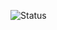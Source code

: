 ![Status](https://github-readme-stats.vercel.app/api?username=Alexito2060&show_icons=true&theme=tokyonight&custom_title=Status)
